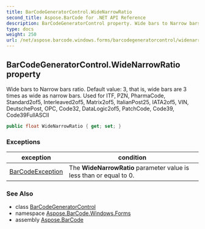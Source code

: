 ```yaml
---
title: BarCodeGeneratorControl.WideNarrowRatio
second_title: Aspose.BarCode for .NET API Reference
description: BarCodeGeneratorControl property. Wide bars to Narrow bars ratio. Default value 3 that is wide bars are 3 times as wide as narrow bars. Used for ITF PZN PharmaCode Standard2of5 Interleaved2of5 Matrix2of5 ItalianPost25 IATA2of5 VIN DeutschePost OPC Code32 DataLogic2of5 PatchCode Code39 Code39FullASCII
type: docs
weight: 250
url: /net/aspose.barcode.windows.forms/barcodegeneratorcontrol/widenarrowratio/
---
```

## BarCodeGeneratorControl.WideNarrowRatio property

Wide bars to Narrow bars ratio. Default value: 3, that is, wide bars are 3 times as wide as narrow bars. Used for ITF, PZN, PharmaCode, Standard2of5, Interleaved2of5, Matrix2of5, ItalianPost25, IATA2of5, VIN, DeutschePost, OPC, Code32, DataLogic2of5, PatchCode, Code39, Code39FullASCII

```csharp
public float WideNarrowRatio { get; set; }
```

### Exceptions

| exception | condition |
| --- | --- |
| [BarCodeException](../../../aspose.barcode/barcodeexception/) | The **WideNarrowRatio** parameter value is less than or equal to 0. |

### See Also

* class [BarCodeGeneratorControl](../)
* namespace [Aspose.BarCode.Windows.Forms](../../barcodegeneratorcontrol/)
* assembly [Aspose.BarCode](../../../)


